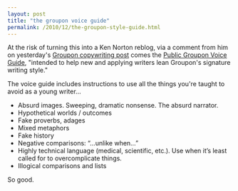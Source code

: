 ```yaml
---
layout: post
title: "the groupon voice guide"
permalink: /2010/12/the-groupon-style-guide.html
---
```


<p>At the risk of turning this into a Ken Norton reblog, via a comment from him on yesterday&#39;s <a href="http://www.sippey.com/2010/12/groupon-is-copywriting-performance-art.html">Groupon copywriting post</a> comes the <a href="https://docs.google.com/a/google.com/View?id=dmv9rbh_2g92x4scj&amp;pli=1&amp;ndplr=1">Public Groupon Voice Guide</a>, &quot;intended to help new and applying writers lean Groupon&#39;s signature writing style.&quot;</p>
<p>The voice guide includes instructions to use all the things you&#39;re taught to avoid as a young writer...</p>
<ul>
<li>Absurd images. Sweeping, dramatic nonsense. The absurd narrator.</li>
<li>Hypothetical worlds / outcomes</li>
<li>Fake proverbs, adages</li>
<li>Mixed metaphors</li>
<li>Fake history</li>
<li>Negative comparisons: “…unlike when…”</li>
<li>Highly technical language (medical, scientific, etc.). Use when it’s least called for to overcomplicate things.</li>
<li>Illogical comparisons and lists</li>
</ul>
<p>So good.</p>



